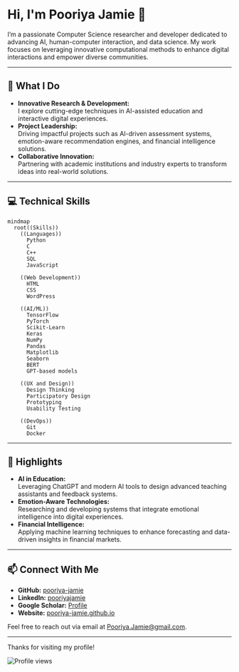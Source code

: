 # Hi, I'm Pooriya Jamie 👋

I’m a passionate Computer Science researcher and developer dedicated to advancing AI, human-computer interaction, and data science. My work focuses on leveraging innovative computational methods to enhance digital interactions and empower diverse communities.

---

## 🚀 What I Do

- **Innovative Research & Development:**  
  I explore cutting-edge techniques in AI-assisted education and interactive digital experiences.
- **Project Leadership:**  
  Driving impactful projects such as AI-driven assessment systems, emotion-aware recommendation engines, and financial intelligence solutions.
- **Collaborative Innovation:**  
  Partnering with academic institutions and industry experts to transform ideas into real-world solutions.

---

## 💻 Technical Skills

```mermaid
mindmap
  root((Skills))
    ((Languages))
      Python
      C
      C++
      SQL
      JavaScript

    ((Web Development))
      HTML
      CSS
      WordPress

    ((AI/ML))
      TensorFlow
      PyTorch
      Scikit-Learn
      Keras
      NumPy
      Pandas
      Matplotlib
      Seaborn
      BERT
      GPT-based models

    ((UX and Design))
      Design Thinking
      Participatory Design
      Prototyping
      Usability Testing

    ((DevOps))
      Git
      Docker
```
---

## 🌟 Highlights

- **AI in Education:**  
  Leveraging ChatGPT and modern AI tools to design advanced teaching assistants and feedback systems.
- **Emotion-Aware Technologies:**  
  Researching and developing systems that integrate emotional intelligence into digital experiences.
- **Financial Intelligence:**  
  Applying machine learning techniques to enhance forecasting and data-driven insights in financial markets.

---

## 📫 Connect With Me

- **GitHub:** [pooriya-jamie](https://github.com/pooriya-jamie)
- **LinkedIn:** [pooriyajamie](https://www.linkedin.com/in/pooriyajamie/)
- **Google Scholar:** [Profile](https://scholar.google.com/citations?user=NolFxk8AAAAJ&hl=en)
- **Website:** [pooriya-jamie.github.io](https://pooriya-jamie.github.io/)

Feel free to reach out via email at [Pooriya.Jamie@gmail.com](mailto:Pooriya.Jamie@gmail.com).

---

Thanks for visiting my profile!

![Profile views](https://komarev.com/ghpvc/?username=pooriya-jamie)
